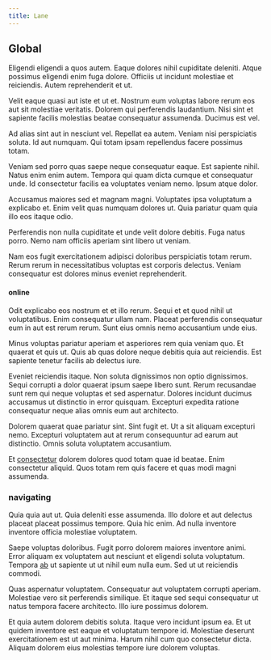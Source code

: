 ```yaml
---
title: Lane
---
```


## Global

Eligendi eligendi a quos autem. Eaque dolores nihil cupiditate deleniti. Atque possimus eligendi enim fuga dolore. Officiis ut incidunt molestiae et reiciendis. Autem reprehenderit et ut.

Velit eaque quasi aut iste et ut et. Nostrum eum voluptas labore rerum eos aut sit molestiae veritatis. Dolorem qui perferendis laudantium. Nisi sint et sapiente facilis molestias beatae consequatur assumenda. Ducimus est vel.

Ad alias sint aut in nesciunt vel. Repellat ea autem. Veniam nisi perspiciatis soluta. Id aut numquam. Qui totam ipsam repellendus facere possimus totam.

Veniam sed porro quas saepe neque consequatur eaque. Est sapiente nihil. Natus enim enim autem. Tempora qui quam dicta cumque et consequatur unde. Id consectetur facilis ea voluptates veniam nemo. Ipsum atque dolor.

Accusamus maiores sed et magnam magni. Voluptates ipsa voluptatum a explicabo et. Enim velit quas numquam dolores ut. Quia pariatur quam quia illo eos itaque odio.

Perferendis non nulla cupiditate et unde velit dolore debitis. Fuga natus porro. Nemo nam officiis aperiam sint libero ut veniam.

Nam eos fugit exercitationem adipisci doloribus perspiciatis totam rerum. Rerum rerum in necessitatibus voluptas est corporis delectus. Veniam consequatur est dolores minus eveniet reprehenderit.

#### online

Odit explicabo eos nostrum et et illo rerum. Sequi et et quod nihil ut voluptatibus. Enim consequatur ullam nam. Placeat perferendis consequatur eum in aut est rerum rerum. Sunt eius omnis nemo accusantium unde eius.

Minus voluptas pariatur aperiam et asperiores rem quia veniam quo. Et quaerat et quis ut. Quis ab quas dolore neque debitis quia aut reiciendis. Est sapiente tenetur facilis ab delectus iure.

Eveniet reiciendis itaque. Non soluta dignissimos non optio dignissimos. Sequi corrupti a dolor quaerat ipsum saepe libero sunt. Rerum recusandae sunt rem qui neque voluptas et sed aspernatur. Dolores incidunt ducimus accusamus ut distinctio in error quisquam. Excepturi expedita ratione consequatur neque alias omnis eum aut architecto.

Dolorem quaerat quae pariatur sint. Sint fugit et. Ut a sit aliquam excepturi nemo. Excepturi voluptatem aut at rerum consequuntur ad earum aut distinctio. Omnis soluta voluptatem accusantium.

Et [consectetur](/facere/incredible_users.md) dolorem dolores quod totam quae id beatae. Enim consectetur aliquid. Quos totam rem quis facere et quas modi magni assumenda.

### navigating

Quia quia aut ut. Quia deleniti esse assumenda. Illo dolore et aut delectus placeat placeat possimus tempore. Quia hic enim. Ad nulla inventore inventore officia molestiae voluptatem.

Saepe voluptas doloribus. Fugit porro dolorem maiores inventore animi. Error aliquam ex voluptatem aut nesciunt et eligendi soluta voluptatum. Tempora [ab](/facere/adipisci/molestiae/ut/bypass_synthesize.md) ut sapiente ut ut nihil eum nulla eum. Sed ut ut reiciendis commodi.

Quas aspernatur voluptatem. Consequatur aut voluptatem corrupti aperiam. Molestiae vero sit perferendis similique. Et itaque sed sequi consequatur ut natus tempora facere architecto. Illo iure possimus dolorem.

Et quia autem dolorem debitis soluta. Itaque vero incidunt ipsum ea. Et ut quidem inventore est eaque et voluptatum tempore id. Molestiae deserunt exercitationem est ut aut minima. Harum nihil cum quo consectetur dicta. Aliquam dolorem eius molestias tempore iure dolorem voluptas.
